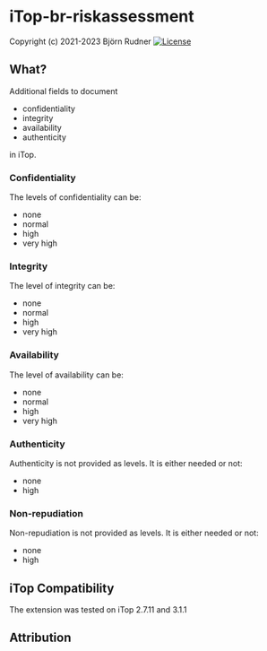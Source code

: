 # iTop-br-riskassessment

Copyright (c) 2021-2023 Björn Rudner
[![License](https://img.shields.io/github/license/rudnerbjoern/iTop-br-riskassessment)](https://github.com/rudnerbjoern/iTop-br-riskassessment/blob/main/LICENSE)

## What?

Additional fields to document

* confidentiality
* integrity
* availability
* authenticity

in iTop.

### Confidentiality

The levels of confidentiality can be:

* none
* normal
* high
* very high

### Integrity

The level of integrity can be:

* none
* normal
* high
* very high

### Availability

The level of availability can be:

* none
* normal
* high
* very high

### Authenticity

Authenticity is not provided as levels. It is either needed or not:

* none
* high

### Non-repudiation

Non-repudiation is not provided as levels. It is either needed or not:

* none
* high

## iTop Compatibility

The extension was tested on iTop 2.7.11 and 3.1.1

## Attribution
